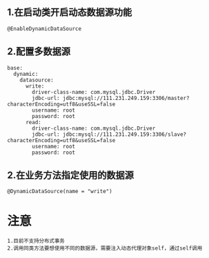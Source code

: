 ## 1.在启动类开启动态数据源功能

    @EnableDynamicDataSource
## 2.配置多数据源

    base:
      dynamic:
        datasource:
          write:
            driver-class-name: com.mysql.jdbc.Driver
            jdbc-url: jdbc:mysql://111.231.249.159:3306/master?characterEncoding=utf8&useSSL=false
            username: root
            password: root
          read:
            driver-class-name: com.mysql.jdbc.Driver
            jdbc-url: jdbc:mysql://111.231.249.159:3306/slave?characterEncoding=utf8&useSSL=false
            username: root
            password: root
    
## 2.在业务方法指定使用的数据源

    @DynamicDataSource(name = "write")
    
# 注意

    1.目前不支持分布式事务
    2.调用同类方法要想使用不同的数据源，需要注入动态代理对象self，通过self调用